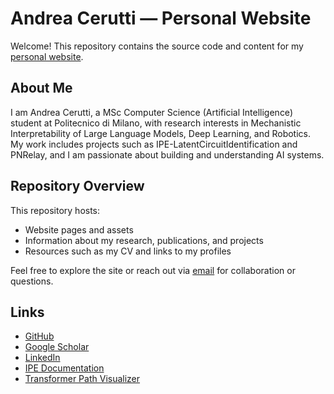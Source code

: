 # Andrea Cerutti — Personal Website

Welcome! This repository contains the source code and content for my [personal website](https://homepage.ceru-sh.site).

## About Me

I am Andrea Cerutti, a MSc Computer Science (Artificial Intelligence) student at Politecnico di Milano, with research interests in Mechanistic Interpretability of Large Language Models, Deep Learning, and Robotics. My work includes projects such as IPE-LatentCircuitIdentification and PNRelay, and I am passionate about building and understanding AI systems.

## Repository Overview

This repository hosts:

- Website pages and assets
- Information about my research, publications, and projects
- Resources such as my CV and links to my profiles

Feel free to explore the site or reach out via [email](mailto:andrea2.cerutti@mail.polimi.it) for collaboration or questions.

## Links

- [GitHub](https://github.com/andreac01)
- [Google Scholar](https://scholar.google.com/citations?user=_WfCC20AAAAJ&hl=it)
- [LinkedIn](https://www.linkedin.com/in/andrea-cerutti-719474271/)
- [IPE Documentation](https://ipe-documentation.ceru-sh.site)
- [Transformer Path Visualizer](https://path-visualizer.ceru-sh.site)

